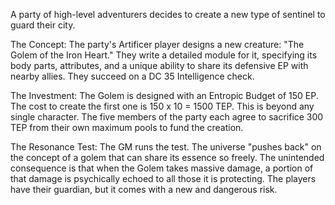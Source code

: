 A party of high-level adventurers decides to create a new type of sentinel to guard their city.

The Concept: The party's Artificer player designs a new creature: "The Golem of the Iron Heart." They write a detailed module for it, specifying its body parts, attributes, and a unique ability to share its defensive EP with nearby allies. They succeed on a DC 35 Intelligence check.

The Investment: The Golem is designed with an Entropic Budget of 150 EP. The cost to create the first one is 150 x 10 = 1500 TEP. This is beyond any single character. The five members of the party each agree to sacrifice 300 TEP from their own maximum pools to fund the creation.

The Resonance Test: The GM runs the test. The universe "pushes back" on the concept of a golem that can share its essence so freely. The unintended consequence is that when the Golem takes massive damage, a portion of that damage is psychically echoed to all those it is protecting. The players have their guardian, but it comes with a new and dangerous risk.